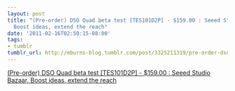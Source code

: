 ```yaml
---
layout: post
title: "(Pre-order) DSO Quad beta test [TES101D2P] - $159.00 : Seeed Studio Bazaar,
  Boost ideas, extend the reach"
date: '2011-02-16T02:50:15-08:00'
tags:
- tumblr
tumblr_url: http://mburns-blog.tumblr.com/post/3325211319/pre-order-dso-quad-beta-test-tes101d2p
---
```

<a href="http://www.seeedstudio.com/depot/preorder-ds%7C%20o-quad-beta-test-p-736.html?cPath=174">(Pre-order) DSO Quad beta test [TES101D2P] - $159.00 : Seeed Studio Bazaar, Boost ideas, extend the reach</a>

